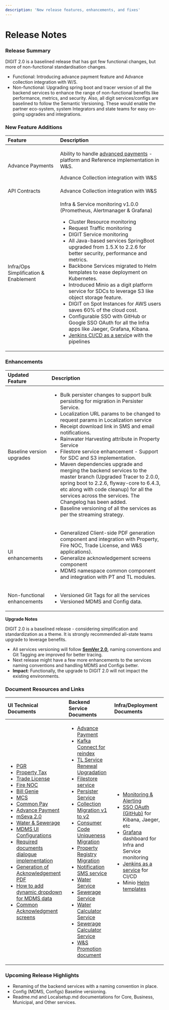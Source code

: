```yaml
---
description: 'New release features, enhancements, and fixes'
---
```


# Release Notes

### Release Summary <a id="Release-Summary"></a>

‌DIGIT 2.0 is a baselined release that has got few functional changes, but more of non-functional standardisation changes.

* Functional: Introducing advance payment feature and Advance collection integration with W/S.
* Non-functional: Upgrading spring boot and tracer version of all the backend services to enhance the range of non-functional benefits like performance, metrics, and security. Also, all digit services/configs are baselined to follow the Semantic Versioning. These would enable the partner eco-system, system Integrators and state teams for easy on-going upgrades and integrations.

### New ‌Feature Additions <a id="New-&#x200C;Feature-Additions"></a>

<table>
  <thead>
    <tr>
      <th style="text-align:left"><b>Feature</b>
      </th>
      <th style="text-align:left"><b>Description</b>
      </th>
    </tr>
  </thead>
  <tbody>
    <tr>
      <td style="text-align:left">Advance Payments</td>
      <td style="text-align:left">
        <p>Ability to handle <a href="https://digit-discuss.atlassian.net/wiki/spaces/ED/pages/604307457/Release+Notes+for+Advance+Payment+implementation+in+W+S">advanced payments</a> -
          platform and Reference implementation in W&amp;S.</p>
        <p>Advance Collection integration with W&amp;S</p>
      </td>
    </tr>
    <tr>
      <td style="text-align:left">API Contracts</td>
      <td style="text-align:left">Advance Collection integration with W&amp;S</td>
    </tr>
    <tr>
      <td style="text-align:left">Infra/Ops Simplification &amp; Enablement</td>
      <td style="text-align:left">
        <p>Infra &amp; Service monitoring v1.0.0 (Prometheus, Alertmanager &amp;
          Grafana)</p>
        <ul>
          <li>Cluster Resource monitoring</li>
          <li>Request Traffic monitoring</li>
          <li>DIGIT Service monitoring</li>
          <li>All Java-based services SpringBoot upgraded from 1.5.X to 2.2.6 for better
            security, performance and metrics.</li>
          <li>Backbone Services migrated to Helm templates to ease deployment on Kubernetes.</li>
          <li>Introduced Minio as a digit platform service for SDCs to leverage S3 like
            object storage feature.</li>
          <li>DIGIT on Spot Instances for AWS users saves 60% of the cloud cost.</li>
          <li>Configurable SSO with GitHub or Google SSO OAuth for all the Infra apps
            like Jaeger, Grafana, Kibana.</li>
          <li><a href="https://github.com/egovernments/CIOps">Jenkins CI/CD as a servic</a>e
            with the pipelines</li>
        </ul>
      </td>
    </tr>
  </tbody>
</table>

### Enhancements <a id="Enhancements"></a>

<table>
  <thead>
    <tr>
      <th style="text-align:left"><b>Updated Feature</b>
      </th>
      <th style="text-align:left"><b>Description</b>
      </th>
    </tr>
  </thead>
  <tbody>
    <tr>
      <td style="text-align:left">Baseline version upgrades</td>
      <td style="text-align:left">
        <ul>
          <li>Bulk persister changes to support bulk persisting for migration in Persister
            Service.</li>
          <li>Localization URL params to be changed to request params in Localization
            service</li>
          <li>Receipt download link in SMS and email notifications.</li>
          <li>Rainwater Harvesting attribute in Property Service</li>
          <li>Filestore service enhancement - Support for SDC and S3 implementation.</li>
          <li>Maven dependencies upgrade and merging the backend services to the master
            branch (Upgraded Tracer to 2.0.0, spring boot to 2.2.6, flyway-core to
            6.4.3, etc along with code cleanup) for all the services across the services.
            The Changelog has been added.</li>
          <li>Baseline versioning of all the services as per the streaming strategy.</li>
        </ul>
      </td>
    </tr>
    <tr>
      <td style="text-align:left">UI enhancements</td>
      <td style="text-align:left">
        <ul>
          <li>Generalized Client-side PDF generation component and integration with
            Property, Fire NOC, Trade License, and W&amp;S applications).</li>
          <li>Generalize acknowledgement screens component</li>
          <li>MDMS namespace common component and integration with PT and TL modules.</li>
        </ul>
      </td>
    </tr>
    <tr>
      <td style="text-align:left">Non-functional enhancements</td>
      <td style="text-align:left">
        <ul>
          <li>Versioned Git Tags for all the services</li>
          <li>Versioned MDMS and Config data.</li>
        </ul>
      </td>
    </tr>
  </tbody>
</table>

**Upgrade Notes**

DIGIT 2.0 is a baselined release - considering simplification and standardization as a theme. It is strongly recommended all-state teams upgrade to leverage benefits.

* All services versioning will follow [**SemVer 2.0**](https://medium.com/@pmuens/understanding-semver-3f75d11b4d)**,** naming conventions and Git Tagging are improved for better tracing.
* Next release might have a few more enhancements to the services naming conventions and handling MDMS and Configs better.
* **Impact**: Functionally, the upgrade to DIGIT 2.0 will not impact the existing environments.

### Document Resources and Links <a id="&#x200C;Document-Resources-and-Links"></a>

<table>
  <thead>
    <tr>
      <th style="text-align:left"><b>UI Technical Documents</b>
      </th>
      <th style="text-align:left"><b>Backend Service Documents</b>
      </th>
      <th style="text-align:left"><b>Infra/Deployment Documents</b>
      </th>
    </tr>
  </thead>
  <tbody>
    <tr>
      <td style="text-align:left">
        <ul>
          <li><a href="https://digit-discuss.atlassian.net/l/c/U01pjZQ1">PGR</a>
          </li>
          <li><a href="https://digit-discuss.atlassian.net/wiki/spaces/EGR/pages/53542929/Property+Tax+-+UI?atlOrigin=eyJpIjoiNzkwMGY4ZWYyYjJhNDVhOWEzMTg4ZWExNTg0MGU0YjgiLCJwIjoiYyJ9">Property Tax</a>
          </li>
          <li><a href="https://digit-discuss.atlassian.net/l/c/57TggeCL">Trade License</a>
          </li>
          <li><a href="https://digit-discuss.atlassian.net/l/c/fcwPm0NC">Fire NOC</a>
          </li>
          <li><a href="https://digit-discuss.atlassian.net/wiki/spaces/EGR/pages/436502610/BillGenie?atlOrigin=eyJpIjoiN2EzZmY2ZjFlYzIxNDc2Zjk4YzIwM2FmOGI1NmM1MDAiLCJwIjoiYyJ9">Bill Genie</a>
          </li>
          <li><a href="https://digit-discuss.atlassian.net/wiki/spaces/EGR/pages/438894719/Universal+Collection?atlOrigin=eyJpIjoiNjAzNzBiMTAwMzNlNDk2NDk0ZTQxNjdlMzMwYzE5N2IiLCJwIjoiYyJ9">MCS</a>
          </li>
          <li><a href="https://digit-discuss.atlassian.net/l/c/NjoYpKzK">Common Pay</a>
          </li>
          <li><a href="https://digit-discuss.atlassian.net/l/c/i7T9cbxf">Advance Payment</a>
          </li>
          <li><a href="https://digit-discuss.atlassian.net/l/c/QX3zRcjW">mSeva 2.0</a>
          </li>
          <li><a href="https://digit-discuss.atlassian.net/l/c/Eg1iS0ba">Water &amp; Sewerage</a>
          </li>
          <li><a href="https://digit-discuss.atlassian.net/l/c/AfRS5iZw">MDMS UI Configurations</a>
          </li>
          <li><a href="https://digit-discuss.atlassian.net/wiki/spaces/EGR/pages/449085476/Required+documents+dialog+implementation?atlOrigin=eyJpIjoiNDEwZDdkNWYzY2EwNDRkZWE0Nzg2NTcwOTM5NDg1YzMiLCJwIjoiYyJ9">Required documents dialogue implementation</a>
          </li>
          <li><a href="https://digit-discuss.atlassian.net/l/c/dVxJH2B5">Generation of Acknowledgement PDF</a>
          </li>
          <li><a href="https://digit-discuss.atlassian.net/wiki/spaces/EGR/pages/450789466/How+to+add+dynamic+drop+down+for+mdms+data?atlOrigin=eyJpIjoiNDY0ZGQxY2RhNTBkNDExOWE4ZTc1MTUxOTk4MTZmOTAiLCJwIjoiYyJ9">How to add dynamic dropdown for MDMS data </a>
          </li>
          <li><a href="https://digit-discuss.atlassian.net/wiki/spaces/EGR/pages/572522501/Acknowledgment+screens?atlOrigin=eyJpIjoiNWI5YzdmZDkyNThmNGI4MGFlMjI2MDg0NzRkMWQ4ZTgiLCJwIjoiYyJ9">Common Acknowledgment screens</a>
          </li>
        </ul>
      </td>
      <td style="text-align:left">
        <ul>
          <li><a href="https://digit-discuss.atlassian.net/l/c/1P512Vzx">Advance Payment</a>
          </li>
          <li><a href="https://digit-discuss.atlassian.net/l/c/41XVUCh6">Kafka Connect for reindex</a>
          </li>
          <li><a href="https://digit-discuss.atlassian.net/l/c/cRAR1xcf">TL Service Renewal Upgradation</a>
          </li>
          <li><a href="https://digit-discuss.atlassian.net/wiki/spaces/EPE/pages/37060620/File-Store-Service?atlOrigin=eyJpIjoiOWQwYWZmYjNkNTU0NDFlMzk4YjdiNTk1YTI3ZDY3NTciLCJwIjoiYyJ9">Filestore service</a>
          </li>
          <li><a href="https://digit-discuss.atlassian.net/l/c/hydmp2YA">Persister Service</a>
          </li>
          <li><a href="https://digit-discuss.atlassian.net/wiki/spaces/EPE/pages/152567827/Collection+Migration+V1+to+V2?atlOrigin=eyJpIjoiNjEwNjQ1MWE5ZDNmNGU5Nzk0MWI5YWJlNjU0N2E1YWQiLCJwIjoiYyJ9">Collection Migration v1 to v2</a>
          </li>
          <li><a href="https://digit-discuss.atlassian.net/wiki/spaces/EPE/pages/155910170/Consumer+Code+Uniqueness+Migration?atlOrigin=eyJpIjoiMTc5Y2Q1OWQ0NDBmNDA2MmJhNjRjZGY5NjY3ZTJjYWQiLCJwIjoiYyJ9">Consumer Code Uniqueness Migration</a>
          </li>
          <li><a href="https://digit-discuss.atlassian.net/l/c/dgM6oHg1">Property Registry Migration</a>
          </li>
          <li><a href="https://digit-discuss.atlassian.net/l/c/0y774J0V">Notification SMS service</a>
          </li>
          <li><a href="https://digit-discuss.atlassian.net/wiki/spaces/EPE/pages/328925216/Water+Service+-+Technical+Document?atlOrigin=eyJpIjoiNDM4Yjc3MmJmNDBiNDViZGEwZjJmYTg2MzVhNDdkOTgiLCJwIjoiYyJ9">Water Service</a>
          </li>
          <li><a href="https://digit-discuss.atlassian.net/l/c/PM2Ho3A1">Sewerage Service</a>
          </li>
          <li><a href="https://digit-discuss.atlassian.net/l/c/p3MGjvPw">Water Calculator Service</a>
          </li>
          <li><a href="https://digit-discuss.atlassian.net/l/c/o0gRiR1n">Sewerage Calculator Service</a>
          </li>
          <li><a href="https://digit-discuss.atlassian.net/l/c/Z2yYBY2b">W&amp;S Promotion document</a>
          </li>
        </ul>
      </td>
      <td style="text-align:left">
        <ul>
          <li><a href="https://github.com/egovernments/eGov-infraOps/commit/274aab0e90a10673972ddc769f2fc89015f0fe8d">Monitoring &amp; Alerting</a>
          </li>
          <li><a href="https://github.com/egovernments/eGov-infraOps/commit/4aae58e8560c726a44c9347795fd9db80aaed6c8">SSO OAuth (GitHub)</a> for
            Kibana, Jaeger, etc</li>
          <li><a href="https://github.com/egovernments/eGov-infraOps/commit/c7a4c3d5eb8b188e5083f3e0f33a9405bb995895">Grafana</a> dashboard
            for Infra and Service monitoring</li>
          <li><a href="https://github.com/egovernments/eGov-infraOps/commit/274aab0e90a10673972ddc769f2fc89015f0fe8d">Jenkins as a service</a> for
            CI/CD</li>
          <li>Minio <a href="https://github.com/egovernments/eGov-infraOps/pull/764/files">Helm templates</a>
          </li>
        </ul>
      </td>
    </tr>
  </tbody>
</table>

### Upcoming Release Highlights

* Renaming of the backend services with a naming convention in place.
* Config \(MDMS, Configs\) Baseline versioning.
* Readme.md and Localsetup.md documentations for Core, Business, Municipal, and Other services.



